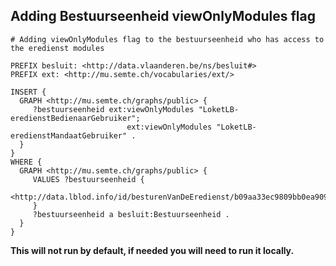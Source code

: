 ## Adding Bestuurseenheid viewOnlyModules flag

```
# Adding viewOnlyModules flag to the bestuurseenheid who has access to the eredienst modules

PREFIX besluit: <http://data.vlaanderen.be/ns/besluit#>
PREFIX ext: <http://mu.semte.ch/vocabularies/ext/>

INSERT {
  GRAPH <http://mu.semte.ch/graphs/public> {
     ?bestuurseenheid ext:viewOnlyModules "LoketLB-eredienstBedienaarGebruiker";
     		              ext:viewOnlyModules "LoketLB-eredienstMandaatGebruiker" .
  }
}
WHERE {
  GRAPH <http://mu.semte.ch/graphs/public> {
     VALUES ?bestuurseenheid {
      <http://data.lblod.info/id/besturenVanDeEredienst/b09aa33ec9809bb0ea9099e6fa569d2a>
     }
     ?bestuurseenheid a besluit:Bestuurseenheid .
  }
}
```

**This will not run by default, if needed you will need to run it locally.**